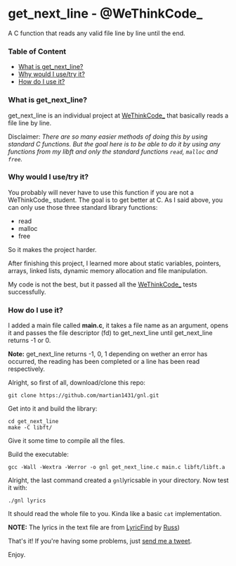 # get_next_line - @WeThinkCode_

A C function that reads any valid file line by line until the end.

### Table of Content
* [What is get_next_line?](#what-is-get_next_line)
* [Why would I use/try it?](#why-would-i-usetry-it)
* [How do I use it?](#how-do-i-use-it)

### What is get_next_line?

get_next_line is an individual project at [WeThinkCode_][4] that basically reads a file line by line.

Disclaimer: *There are so many easier methods of doing this by using standard C functions. But the goal here is to be able to do it by using any functions from my libft and only the standard functions `read`, `malloc` and `free`.*

### Why would I use/try it?

You probably will never have to use this function if you are not a WeThinkCode_ student. The goal is to get better at C. As I said above, you can only use those three standard library functions:

* read
* malloc
* free

So it makes the project harder.

After finishing this project, I learned more about static variables, pointers, arrays, linked lists, dynamic memory allocation and file manipulation.

My code is not the best, but it passed all the [WeThinkCode_][4] tests successfully.

### How do I use it?

I added a main file called **main.c**, it takes a file name as an argument, opens it and passes the file descriptor (fd) to get_next_line until get_next_line returns -1 or 0.

**Note:** get_next_line returns -1, 0, 1 depending on wether an error has occurred, the reading has been completed or a line has been read respectively.

Alright, so first of all, download/clone this repo:

	git clone https://github.com/martian1431/gnl.git
	
Get into it and build the library:
	
	cd get_next_line
	make -C libft/

Give it some time to compile all the files.

Build the executable:
	
	gcc -Wall -Wextra -Werror -o gnl get_next_line.c main.c libft/libft.a

Alright, the last command created a `gnl`lyricsable in your directory. Now test it with:

	./gnl lyrics

It should read the whole file to you. Kinda like a basic `cat` implementation.

**NOTE:** The lyrics in the text file are from [LyricFind][1] by [Russ][2])

That's it! If you're having some problems, just [send me a tweet][3].

Enjoy.

[1]: https://www.azlyrics.com/lyrics/russ/voicemail.html

[2]: https://open.spotify.com/album/48Kac3ieDtt9OSp9Fm4g9e

[3]: https://twitter.com/martian1431

[4]: https://www.wethinkcode.co.za/


